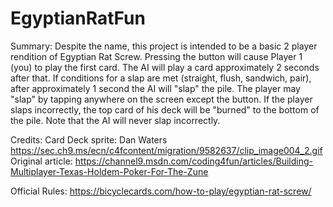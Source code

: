 # EgyptianRatFun

Summary: Despite the name, this project is intended to be a basic 2 player rendition of Egyptian Rat Screw. Pressing the button will cause Player 1 (you) to play the first card. The AI will play a card approximately 2 seconds after that. If conditions for a slap are met (straight, flush, sandwich, pair), after approximately 1 second the AI will "slap" the pile. The player may "slap" by tapping anywhere on the screen except the button. If the player slaps incorrectly, the top card of his deck will be "burned" to the bottom of the pile. Note that the AI will never slap incorrectly.  

Credits:
Card Deck sprite: Dan Waters
https://sec.ch9.ms/ecn/c4fcontent/migration/9582637/clip_image004_2.gif
Original article: 
https://channel9.msdn.com/coding4fun/articles/Building-Multiplayer-Texas-Holdem-Poker-For-The-Zune

Official Rules:
https://bicyclecards.com/how-to-play/egyptian-rat-screw/
